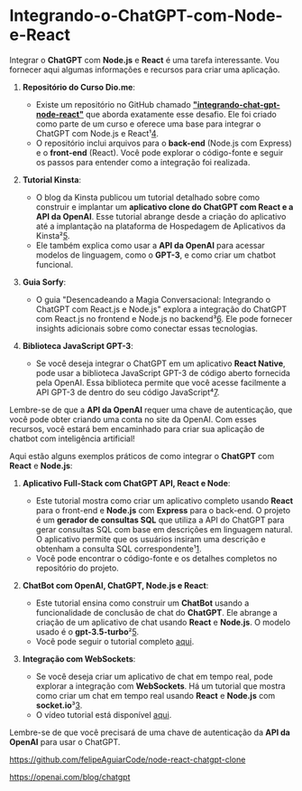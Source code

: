 # Integrando-o-ChatGPT-com-Node-e-React

Integrar o **ChatGPT** com **Node.js** e **React** é uma tarefa interessante. Vou fornecer aqui algumas informações e recursos para criar uma aplicação.

1. **Repositório do Curso Dio.me**:
    - Existe um repositório no GitHub chamado [**"integrando-chat-gpt-node-react"**](https://github.com/hfbricio10/integrando-chat-gpt-node-react) que aborda exatamente esse desafio. Ele foi criado como parte de um curso e oferece uma base para integrar o ChatGPT com Node.js e React¹[4].
    - O repositório inclui arquivos para o **back-end** (Node.js com Express) e o **front-end** (React). Você pode explorar o código-fonte e seguir os passos para entender como a integração foi realizada.

2. **Tutorial Kinsta**:
    - O blog da Kinsta publicou um tutorial detalhado sobre como construir e implantar um **aplicativo clone do ChatGPT com React e a API da OpenAI**. Esse tutorial abrange desde a criação do aplicativo até a implantação na plataforma de Hospedagem de Aplicativos da Kinsta²[5].
    - Ele também explica como usar a **API da OpenAI** para acessar modelos de linguagem, como o **GPT-3**, e como criar um chatbot funcional.

3. **Guia Sorfy**:
    - O guia "Desencadeando a Magia Conversacional: Integrando o ChatGPT com React.js e Node.js" explora a integração do ChatGPT com React.js no frontend e Node.js no backend³[6]. Ele pode fornecer insights adicionais sobre como conectar essas tecnologias.

4. **Biblioteca JavaScript GPT-3**:
    - Se você deseja integrar o ChatGPT em um aplicativo **React Native**, pode usar a biblioteca JavaScript GPT-3 de código aberto fornecida pela OpenAI. Essa biblioteca permite que você acesse facilmente a API GPT-3 de dentro do seu código JavaScript⁴[7].

Lembre-se de que a **API da OpenAI** requer uma chave de autenticação, que você pode obter criando uma conta no site da OpenAI. Com esses recursos, você estará bem encaminhado para criar sua aplicação de chatbot com inteligência artificial!

[1]: https://www.youtube.com/watch?v=kjUSOa_KOts ""
[2]: https://www.youtube.com/watch?v=UQamG425RD0 ""
[3]: https://www.youtube.com/watch?v=Yi2crLU9WA0 ""
[4]: https://dev.to/alejandroao/create-a-full-stack-app-with-chatgpt-api-tutorial-3l2e ""
[5]: https://www.freecodecamp.org/news/how-to-build-a-chatbot-with-openai-chatgpt-nodejs-and-react/ ""
[6]: https://www.sorfy.com/integrating-chatgpt-with-reactjs-and-nodejs-for-conversational-magic.html ""
[7]: https://www.escoladnc.com.br/blog/como-utilizar-o-chatgpt-para-resolver-problemas-de-codigo/ ""
[8]: https://blog.containerize.com/pt/lets-integrate-chatgpt-in-javascript-app-chatgpt-tutorial/ ""

Aqui estão alguns exemplos práticos de como integrar o **ChatGPT** com **React** e **Node.js**:

1. **Aplicativo Full-Stack com ChatGPT API, React e Node**:
    - Este tutorial mostra como criar um aplicativo completo usando **React** para o front-end e **Node.js** com **Express** para o back-end. O projeto é um **gerador de consultas SQL** que utiliza a API do ChatGPT para gerar consultas SQL com base em descrições em linguagem natural. O aplicativo permite que os usuários insiram uma descrição e obtenham a consulta SQL correspondente¹[1].
    - Você pode encontrar o código-fonte e os detalhes completos no repositório do projeto.

2. **ChatBot com OpenAI, ChatGPT, Node.js e React**:
    - Este tutorial ensina como construir um **ChatBot** usando a funcionalidade de conclusão de chat do **ChatGPT**. Ele abrange a criação de um aplicativo de chat usando **React** e **Node.js**. O modelo usado é o **gpt-3.5-turbo**²[5].
    - Você pode seguir o tutorial completo [aqui](https://www.freecodecamp.org/news/how-to-build-a-chatbot-with-openai-chatgpt-nodejs-and-react/).

3. **Integração com WebSockets**:
    - Se você deseja criar um aplicativo de chat em tempo real, pode explorar a integração com **WebSockets**. Há um tutorial que mostra como criar um chat em tempo real usando **React** e **Node.js** com **socket.io**³[3].
    - O vídeo tutorial está disponível [aqui](https://www.youtube.com/watch?v=Yi2crLU9WA0).

Lembre-se de que você precisará de uma chave de autenticação da **API da OpenAI** para usar o ChatGPT.

https://github.com/felipeAguiarCode/node-react-chatgpt-clone

https://openai.com/blog/chatgpt
